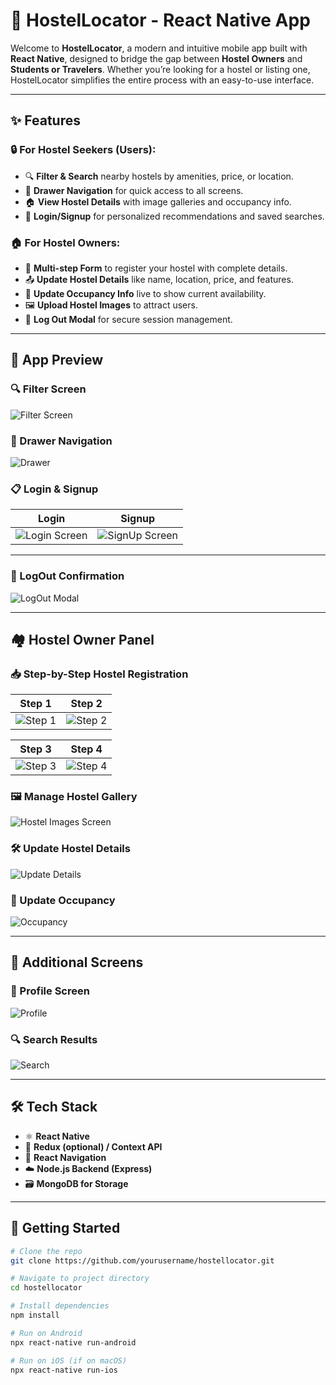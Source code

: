 # 🏨 HostelLocator - React Native App

Welcome to **HostelLocator**, a modern and intuitive mobile app built with **React Native**, designed to bridge the gap between **Hostel Owners** and **Students or Travelers**. Whether you’re looking for a hostel or listing one, HostelLocator simplifies the entire process with an easy-to-use interface.

---

## ✨ Features

### 🔒 For Hostel Seekers (Users):
- 🔍 **Filter & Search** nearby hostels by amenities, price, or location.
- 🧭 **Drawer Navigation** for quick access to all screens.
- 🏠 **View Hostel Details** with image galleries and occupancy info.
- 🔄 **Login/Signup** for personalized recommendations and saved searches.

### 🏠 For Hostel Owners:
- 📝 **Multi-step Form** to register your hostel with complete details.
- 📤 **Update Hostel Details** like name, location, price, and features.
- 👥 **Update Occupancy Info** live to show current availability.
- 🖼️ **Upload Hostel Images** to attract users.
- 🔐 **Log Out Modal** for secure session management.

---

## 📱 App Preview

### 🔍 Filter Screen
![Filter Screen](./appImages/FilterScreen.jpeg)

### 🧭 Drawer Navigation
![Drawer](./appImages/Drawer.jpeg)

### 📋 Login & Signup
| Login | Signup |
|---|---|
| ![Login Screen](./appImages/LoginScreen.jpeg) | ![SignUp Screen](./appImages/SignUpScrenn.jpeg) |

---

### 🔐 LogOut Confirmation
![LogOut Modal](./appImages/LogOutModal.jpeg)

---

## 🏘️ Hostel Owner Panel

### 📥 Step-by-Step Hostel Registration
| Step 1 | Step 2 |
|---|---|
| ![Step 1](./appImages/HostelOwnerForm-Step-1.jpeg) | ![Step 2](./appImages/HostelOwnerForm-Step-2.jpeg) |

| Step 3 | Step 4 |
|---|---|
| ![Step 3](./appImages/HostelOwnerForm-Step-3.jpeg) | ![Step 4](./appImages/HostelOwnerForm-Step-4.jpeg) |

### 🖼️ Manage Hostel Gallery
![Hostel Images Screen](./appImages/HostelsImagesScreen.jpeg)

### 🛠️ Update Hostel Details
![Update Details](./appImages/UpdateHostelDetails.jpeg)

### 👥 Update Occupancy
![Occupancy](./appImages/UpdateHostelOccupancy.jpeg)

---

## 🔎 Additional Screens

### 👤 Profile Screen
![Profile](./appImages/ProfileScreen.jpeg)

### 🔍 Search Results
![Search](./appImages/SearchScreen.jpeg)

---

## 🛠️ Tech Stack

- ⚛️ **React Native**
- 🧾 **Redux (optional) / Context API**
- 🧩 **React Navigation**
- ☁️ **Node.js Backend (Express)**
- 🗃️ **MongoDB for Storage**

---

## 🚀 Getting Started

```bash
# Clone the repo
git clone https://github.com/yourusername/hostellocator.git

# Navigate to project directory
cd hostellocator

# Install dependencies
npm install

# Run on Android
npx react-native run-android

# Run on iOS (if on macOS)
npx react-native run-ios
